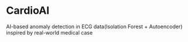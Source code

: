 # CardioAI
AI-based anomaly detection in ECG data(Isolation Forest + Autoencoder) inspired by real-world medical case
